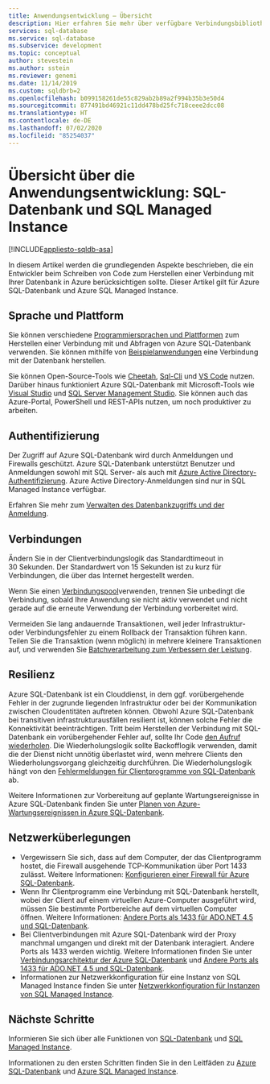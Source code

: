 ```yaml
---
title: Anwendungsentwicklung – Übersicht
description: Hier erfahren Sie mehr über verfügbare Verbindungsbibliotheken und bewährte Methoden für Anwendungen, die eine Verbindung mit SQL-Datenbank herstellen.
services: sql-database
ms.service: sql-database
ms.subservice: development
ms.topic: conceptual
author: stevestein
ms.author: sstein
ms.reviewer: genemi
ms.date: 11/14/2019
ms.custom: sqldbrb=2
ms.openlocfilehash: b099158261de55c829ab2b89a2f994b35b3e50d4
ms.sourcegitcommit: 877491bd46921c11dd478bd25fc718ceee2dcc08
ms.translationtype: HT
ms.contentlocale: de-DE
ms.lasthandoff: 07/02/2020
ms.locfileid: "85254037"
---
```

# <a name="application-development-overview---sql-database--sql-managed-instance"></a>Übersicht über die Anwendungsentwicklung: SQL-Datenbank und SQL Managed Instance

[!INCLUDE[appliesto-sqldb-asa](../includes/appliesto-sqldb-asa.md)]

In diesem Artikel werden die grundlegenden Aspekte beschrieben, die ein Entwickler beim Schreiben von Code zum Herstellen einer Verbindung mit Ihrer Datenbank in Azure berücksichtigen sollte. Dieser Artikel gilt für Azure SQL-Datenbank und Azure SQL Managed Instance.

## <a name="language-and-platform"></a>Sprache und Plattform

Sie können verschiedene [Programmiersprachen und Plattformen](connect-query-content-reference-guide.md) zum Herstellen einer Verbindung mit und Abfragen von Azure SQL-Datenbank verwenden. Sie können mithilfe von [Beispielanwendungen](https://azure.microsoft.com/resources/samples/?service=sql-database&sort=0) eine Verbindung mit der Datenbank herstellen.

Sie können Open-Source-Tools wie [Cheetah](https://github.com/wunderlist/cheetah), [Sql-Cli](https://www.npmjs.com/package/sql-cli) und [VS Code](https://code.visualstudio.com/) nutzen. Darüber hinaus funktioniert Azure SQL-Datenbank mit Microsoft-Tools wie [Visual Studio](https://www.visualstudio.com/downloads/) und [SQL Server Management Studio](https://msdn.microsoft.com/library/ms174173.aspx). Sie können auch das Azure-Portal, PowerShell und REST-APIs nutzen, um noch produktiver zu arbeiten.

## <a name="authentication"></a>Authentifizierung

Der Zugriff auf Azure SQL-Datenbank wird durch Anmeldungen und Firewalls geschützt. Azure SQL-Datenbank unterstützt Benutzer und Anmeldungen sowohl mit SQL Server- als auch mit [Azure Active Directory-Authentifizierung](authentication-aad-overview.md). Azure Active Directory-Anmeldungen sind nur in SQL Managed Instance verfügbar. 

Erfahren Sie mehr zum [Verwalten des Datenbankzugriffs und der Anmeldung](logins-create-manage.md).

## <a name="connections"></a>Verbindungen

Ändern Sie in der Clientverbindungslogik das Standardtimeout in 30 Sekunden. Der Standardwert von 15 Sekunden ist zu kurz für Verbindungen, die über das Internet hergestellt werden.

Wenn Sie einen [Verbindungspool](https://msdn.microsoft.com/library/8xx3tyca.aspx)verwenden, trennen Sie unbedingt die Verbindung, sobald Ihre Anwendung sie nicht aktiv verwendet und nicht gerade auf die erneute Verwendung der Verbindung vorbereitet wird.

Vermeiden Sie lang andauernde Transaktionen, weil jeder Infrastruktur- oder Verbindungsfehler zu einem Rollback der Transaktion führen kann. Teilen Sie die Transaktion (wenn möglich) in mehrere kleinere Transaktionen auf, und verwenden Sie [Batchverarbeitung zum Verbessern der Leistung](../performance-improve-use-batching.md).

## <a name="resiliency"></a>Resilienz

Azure SQL-Datenbank ist ein Clouddienst, in dem ggf. vorübergehende Fehler in der zugrunde liegenden Infrastruktur oder bei der Kommunikation zwischen Cloudentitäten auftreten können. Obwohl Azure SQL-Datenbank bei transitiven infrastrukturausfällen resilient ist, können solche Fehler die Konnektivität beeinträchtigen. Tritt beim Herstellen der Verbindung mit SQL-Datenbank ein vorübergehender Fehler auf, sollte Ihr Code [den Aufruf wiederholen](troubleshoot-common-connectivity-issues.md). Die Wiederholungslogik sollte Backofflogik verwenden, damit die der Dienst nicht unnötig überlastet wird, wenn mehrere Clients den Wiederholungsvorgang gleichzeitig durchführen. Die Wiederholungslogik hängt von den [Fehlermeldungen für Clientprogramme von SQL-Datenbank](troubleshoot-common-errors-issues.md) ab.

Weitere Informationen zur Vorbereitung auf geplante Wartungsereignisse in Azure SQL-Datenbank finden Sie unter [Planen von Azure-Wartungsereignissen in Azure SQL-Datenbank](planned-maintenance.md).

## <a name="network-considerations"></a>Netzwerküberlegungen

- Vergewissern Sie sich, dass auf dem Computer, der das Clientprogramm hostet, die Firewall ausgehende TCP-Kommunikation über Port 1433 zulässt.  Weitere Informationen: [Konfigurieren einer Firewall für Azure SQL-Datenbank](firewall-configure.md).
- Wenn Ihr Clientprogramm eine Verbindung mit SQL-Datenbank herstellt, wobei der Client auf einem virtuellen Azure-Computer ausgeführt wird, müssen Sie bestimmte Portbereiche auf dem virtuellen Computer öffnen. Weitere Informationen: [Andere Ports als 1433 für ADO.NET 4.5 und SQL-Datenbank](adonet-v12-develop-direct-route-ports.md).
- Bei Clientverbindungen mit Azure SQL-Datenbank wird der Proxy manchmal umgangen und direkt mit der Datenbank interagiert. Andere Ports als 1433 werden wichtig. Weitere Informationen finden Sie unter [Verbindungsarchitektur der Azure SQL-Datenbank](connectivity-architecture.md) und [Andere Ports als 1433 für ADO.NET 4.5 und SQL-Datenbank](adonet-v12-develop-direct-route-ports.md).
- Informationen zur Netzwerkkonfiguration für eine Instanz von SQL Managed Instance finden Sie unter [Netzwerkkonfiguration für Instanzen von SQL Managed Instance](../managed-instance/how-to-content-reference-guide.md#network-configuration).

## <a name="next-steps"></a>Nächste Schritte

Informieren Sie sich über alle Funktionen von [SQL-Datenbank](sql-database-paas-overview.md) und [SQL Managed Instance](../managed-instance/sql-managed-instance-paas-overview.md).

Informationen zu den ersten Schritten finden Sie in den Leitfäden zu [Azure SQL-Datenbank](quickstart-content-reference-guide.md) und [Azure SQL Managed Instance](../managed-instance/quickstart-content-reference-guide.md).
